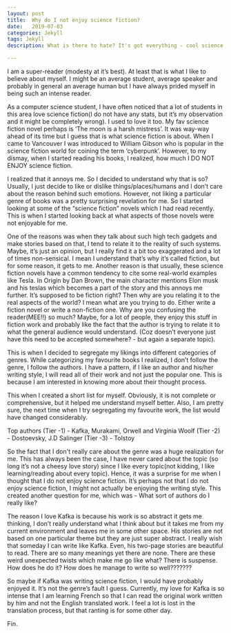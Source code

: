```yaml
---
layout: post
title:  Why do I not enjoy science fiction?
date:   2019-07-03
categories: Jekyll
tags: Jekyll
description: What is there to hate? It's got everything - cool science stuff, cool characters?

---
```




I am a super-reader (modesty at it’s best). At least that is what I like to believe about myself. I might be an average student, average speaker and probably in general an average human but I have always prided myself in being such an intense reader.

As a computer science student, I have often noticed that a lot of students in this area love science fiction(I do not have any stats, but it’s my observation and it might be completely wrong). I used to love it too. My fav science fiction novel perhaps is ‘The moon is a harsh mistress’. It was way-way ahead of its time but I guess that is what science fiction is about. When I came to Vancouver I was introduced to William Gibson who is popular in the science fiction world for coining the term ‘cyberpunk’. However, to my dismay, when I started reading his books, I realized, how much I DO NOT ENJOY science fiction.

I realized that it annoys me. So I decided to understand why that is so? Usually, I just decide to like or dislike things/places/humans and I don’t care about the reason behind such emotions. However, not liking a particular genre of books was a pretty surprising revelation for me. So I started looking at some of the “science fiction” novels which I had read recently. This is when I started looking back at what aspects of those novels were not enjoyable for me.

One of the reasons was when they talk about such high tech gadgets and make stories based on that, I tend to relate it to the reality of such systems. Maybe, it’s just an opinion, but I really find it a bit too exaggerated and a lot of times non-sensical. I mean I understand that’s why it’s called fiction, but for some reason, it gets to me. Another reason is that usually, these science fiction novels have a common tendency to cite some real-world examples like Tesla. In Origin by Dan Brown, the main character mentions Elon musk and his teslas which becomes a part of the story and this annoys me further. It’s supposed to be fiction right? Then why are you relating it to the real aspects of the world? I mean what are you trying to do. Either write a fiction novel or write a non-fiction one. Why are you confusing the reader(MEE!!) so much? Maybe, for a lot of people, they enjoy this stuff in fiction work and probably like the fact that the author is trying to relate it to what the general audience would understand. (Coz doesn’t everyone just have this need to be accepted somewhere? - but again a separate topic).

This is when I decided to segregate my likings into different categories of genres. While categorizing my favourite books I realized, I don’t follow the genre, I follow the authors. I have a pattern, if I like an author and his/her writing style, I will read all of their work and not just the popular one. This is because I am interested in knowing more about their thought process.

This when I created a short list for myself. Obviously, it is not complete or comprehensive, but it helped me understand myself better. Also, I am pretty sure, the next time when I try segregating my favourite work, the list would have changed considerably.

Top authors (Tier -1) - Kafka, Murakami, Orwell and Virginia Woolf
            (Tier -2) - Dostoevsky, J.D Salinger
            (Tier -3) - Tolstoy

So the fact that I don't really care about the genre was a huge realization for me. This has always been the case, I have never cared about the topic (so long it’s not a cheesy love story) since I like every topic(not kidding, I like learning/reading about every topic). Hence, it was a surprise for me when I thought that I do not enjoy science fiction. It’s perhaps not that I do not enjoy science fiction, I might not actually be enjoying the writing style.
This created another question for me, which was - What sort of authors do I really like?

The reason I love Kafka is because his work is so abstract it gets me thinking, I don’t really understand what I think about but it takes me from my current environment and leaves me in some other space. His stories are not based on one particular theme but they are just super abstract. I really wish that someday I can write like Kafka. Even, his two-page stories are beautiful to read. There are so many meanings yet there are none. There are these weird unexpected twists which make me go like what? There is suspense. How does he do it? How does he manage to write so well???????

So maybe if Kafka was writing science fiction, I would have probably enjoyed it. It’s not the genre’s fault I guess. Currently, my love for Kafka is so intense that I am learning French so that I can read the original work written by him and not the English translated work. I feel a lot is lost in the translation process, but that ranting is for some other day.


Fin.
